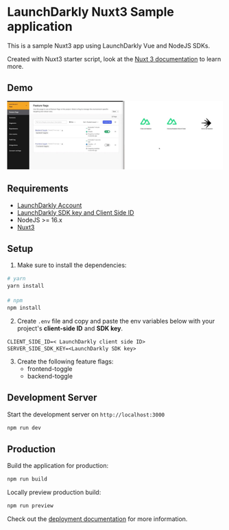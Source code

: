 # LaunchDarkly Nuxt3 Sample application

This is a sample Nuxt3 app using LaunchDarkly Vue and NodeJS SDKs.

Created with Nuxt3 starter script, look at the [Nuxt 3 documentation](https://nuxt.com/docs/getting-started/introduction) to learn more.


## Demo


![](./doc/img/nuxtdemooverview.jpg)
## Requirements
* [LaunchDarkly Account](https://launchdarkly.com/start-trial/)
* [ LaunchDarkly SDK key and Client Side ID](https://docs.launchdarkly.com/sdk/concepts/client-side-server-side?q=sdk%20key)
* NodeJS >= 16.x
* [Nuxt3](https://nuxt.com/docs/getting-started/introduction)
  
## Setup

1. Make sure to install the dependencies:

```bash
# yarn
yarn install

# npm
npm install
```
2. Create `.env` file and copy and paste the env variables below with your project's **client-side ID** and **SDK key**.
```
CLIENT_SIDE_ID=< LaunchDarkly client side ID>
SERVER_SIDE_SDK_KEY=<LaunchDarkly SDK key>

```


3. Create the following feature flags:
   * frontend-toggle
   * backend-toggle
  
  

## Development Server

Start the development server on `http://localhost:3000`

```bash
npm run dev
```

## Production

Build the application for production:

```bash
npm run build
```

Locally preview production build:

```bash
npm run preview
```

Check out the [deployment documentation](https://nuxt.com/docs/getting-started/deployment) for more information.
